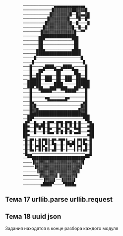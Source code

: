             ──────────────▄▄▄▄▄▄▄▄▄▄▄▄▄▄
            ─────────────█▓▓▓▓▓▓▓▓██▓▓▓▓█
            ────────────█▓▓▓▓▓▓▓▓█──█▓▄▄▓█
            ───────────█▓▓▓▓▓▓▓▓█───▀█──█▀
            ──────────█▓▓▓▓▓▓▓▓▓▓█──█────█
            ─────────█▓▓▓▓▓▓▓▓▓▓▓▓█──█──█
            ────────█▓▓▓▓▓▓▓▓▓▓▓▓▓▓█──▀▀
            ───────▄████████████████▄
            ───────██▀────────────▀██
            ───────██──────────────██
            ──────▄██▄────────────▄██▄
            ──────████████████████████
            ─────█────────────────────█
            ────█──────────────────────█
            ───█─────▄████▄──▄████▄─────█
            ───█───██▀────▀██▀────▀██───█
            ───█──██──▄▄▄──██──▄▄▄─▀██──█
            ──▄█████──███──██──███──█████▄
            ──██████──────████──────██████
            ──▀█▀─▀██▄▄▄███▀▀███▄▄▄██▀─▀█▀
            ───█────▀▀▀▀▀──────▀▀▀▀▀────█
            ───█──────▄▄───────▄▄───────█
            ───█▄──────▀▀▀▀▀▀▀▀▀───────▄█
            ───█▓█────────────────────█▓█
            ───█▓▓█▄▄▄▄▄▄▄▄▄▄▄▄▄▄▄▄▄▄█▓▓█
            ──▄██████████████████████████▄
            ──██▀──────────────────────▀██
            ▄█▀──█▄─▄█─█▀▀─█▀█─█▀█─█─█───▀█▄
            ██▀──█▀█▀█─█▄──█▄▀─█▄▀─█▄█───▀██
            ██▀──█───█─█▄▄─█─█─█─█─▄▄█───▀██
            ██▀──────────────────────────▀██
            ─█─█▀▐─█▐▀█▐─█▀─▀█▀▐▄─▄▌▐▀▌█▀─█
            ─█─█─▐▄█▐▄▀▐─▀█──█─▐▀█▀▌▐▄▌▀█─█
            ─█─█▄▐─█▐─█▐─▄█──█─▐───▌▐─▌▄█─█
            ─█▄▄────────────────────────▄▄█
            ──▀▀████████████████████████▀▀
            ────▐▓▓▓▓▓▓▓▓▓▓▓▓▓▓▓▓▓▓▓▓▓▓▌
            ─────▐▓▓▓▓▓▓▓▓▓▓▓▓▓▓▓▓▓▓▓▓▌
            ──────▐▓▓▓▓▓▓▓▓▓▓▓▓▓▓▓▓▓▓▌
            ───────▐▓▓▓▓▓▓▓▌▐▓▓▓▓▓▓▓▌
            ─────────▐▓▓▓▓▌──▐▓▓▓▓▓▌
            ────────▄████▀────▀████▄
    
Тема 17       urllib.parse      urllib.request
----------------------------------------------
Тема 18       uuid              json
----------------------------------------------



Задания находятся в конце разбора каждого модуля
